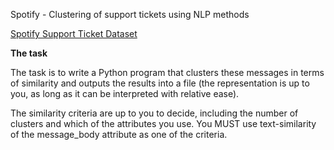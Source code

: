 Spotify - Clustering of support tickets using NLP methods

[Spotify Support Ticket Dataset](https://drive.google.com/file/d/15v-7NsMuhHZctsyGRfB_HazXsydEBpw5/view)

**The task**

The task is to write a Python program that clusters these messages in terms of similarity and outputs the results into 
a file (the representation is up to you, as long as it can be interpreted with relative ease).

The similarity criteria are up to you to decide, including the number of clusters and which of the attributes you use. 
You MUST use text-similarity of the message_body attribute as one of the criteria.